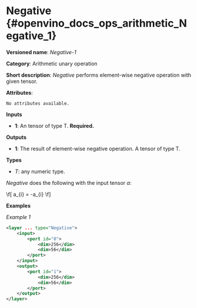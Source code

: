 # Negative  {#openvino_docs_ops_arithmetic_Negative_1}

**Versioned name**: *Negative-1*

**Category**: Arithmetic unary operation 

**Short description**: *Negative* performs element-wise negative operation with given tensor.

**Attributes**:

    No attributes available.

**Inputs**

* **1**: An tensor of type T. **Required.**

**Outputs**

* **1**: The result of element-wise negative operation. A tensor of type T.

**Types**

* *T*: any numeric type.

*Negative* does the following with the input tensor *a*:

\f[
a_{i} = -a_{i}
\f]

**Examples**

*Example 1*

```xml
<layer ... type="Negative">
    <input>
        <port id="0">
            <dim>256</dim>
            <dim>56</dim>
        </port>
    </input>
    <output>
        <port id="1">
            <dim>256</dim>
            <dim>56</dim>
        </port>
    </output>
</layer>
```